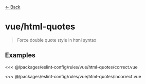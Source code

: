 [&#x2190; Back](./)
# vue/html-quotes <badge text="error" type="error" vertical="middle"/>

> Force double quote style in html syntax


## Examples

<code-highlight>
 
<div slot="correct">

<<< @/packages/eslint-config/rules/vue/html-quotes/correct.vue

</div>

 
<div slot="incorrect">

<<< @/packages/eslint-config/rules/vue/html-quotes/incorrect.vue

</div>

 
</code-highlight>

